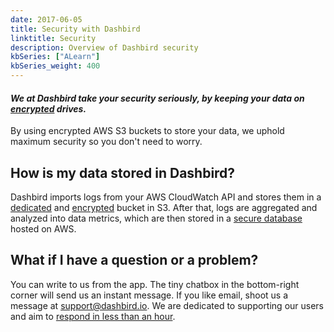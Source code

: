 ```yaml
---
date: 2017-06-05
title: Security with Dashbird
linktitle: Security
description: Overview of Dashbird security
kbSeries: ["ALearn"]
kbSeries_weight: 400
---
```


#### _We at Dashbird take your security seriously, by keeping your data on <u>encrypted</u> drives._
By using encrypted AWS S3 buckets to store your data, we uphold maximum security so you don't need to worry.

<h2>
  <span class="h2 underlined bold">
    How is my data stored in Dashbird?
  </span>
</h2>

Dashbird imports logs from your AWS CloudWatch API and stores them in a <u>dedicated</u> and <u>encrypted</u> bucket in S3. After that, logs are aggregated and analyzed into data metrics, which are then stored in a <u>secure database</u> hosted on AWS.

<h2>
  <span class="h2 underlined bold">
    What if I have a question or a problem?
  </span>
</h2>

You can write to us from the app. The tiny chatbox in the bottom-right corner will send us an instant message. If you like email, shoot us a message at <a href='mailto: support@dashbird.io'>support@dashbird.io</a>. We are dedicated to supporting our users and aim to <u>respond in less than an hour</u>.